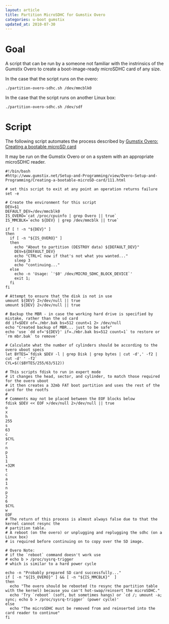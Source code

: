 ```yaml
---
layout: article
title: Partition MicroSDHC for Gumstix Overo
categories: u-boot gumstix
updated_at: 2010-07-30
---
```


Goal
====

A script that can be run by a someone not familiar with the instrinsics of the Gumstix Overo to create a boot-image-ready microSDHC card of any size.

In the case that the script runs on the overo:

    ./partition-overo-sdhc.sh /dev/mmcblk0

In the case that the script runs on another Linux box:

    ./partition-overo-sdhc.sh /dev/sdf

Script
======

The following script automates the process described by [Gumstix Overo: Creating a bootable microSD card](http://www.gumstix.net/Setup-and-Programming/view/Overo-Setup-and-Programming/Creating-a-bootable-microSD-card/111.html)

It may be run on the Gumstix Overo or on a system with an appropriate microSDHC reader.

    #!/bin/bash
    #http://www.gumstix.net/Setup-and-Programming/view/Overo-Setup-and-Programming/Creating-a-bootable-microSD-card/111.html

    # set this script to exit at any point an operation returns failure
    set -e

    # Create the environment for this script
    DEV=$1
    DEFAULT_DEV=/dev/mmcblk0
    IS_OVERO=`cat /proc/cpuinfo | grep Overo || true`
    IS_MMCBLK=`echo ${DEV} | grep /dev/mmcblk || true`

    if [ ! -n "${DEV}" ]
    then
      if [ -n "${IS_OVERO}" ]
      then
        echo "About to partition (DESTROY data) ${DEFAULT_DEV}"
        DEV=${DEFAULT_DEV}
        echo "CTRL+C now if that's not what you wanted..."
        sleep 3
        echo "continuing..."
      else
        echo -n 'Usage: `'$0' /dev/MICRO_SDHC_BLOCK_DEVICE`'
        exit 1;
      fi
    fi

    # Attempt to ensure that the disk is not in use
    umount ${DEV} 2>/dev/null || true
    umount ${DEV} 2>/dev/null || true

    # Backup the MBR - in case the working hard drive is specified by mistake, rather than the sd card
    dd if=$DEV of=./mbr.bak bs=512 count=1 2> /dev/null
    echo "Created backup of MBR... just to be safe"
    echo 'use `dd of='${DEV}' if=./mbr.bak bs=512 count=1` to restore or `rm mbr.bak` to remove'

    # Calculate what the number of cylinders should be according to the overo uboot specs
    let BYTES=`fdisk $DEV -l | grep Disk | grep bytes | cut -d',' -f2 | cut -d' ' -f2`
    CYL=$(($BYTES/255/63/512))

    # This scripts fdisk to run in expert mode
    # it changes the head, sector, and cylinder, to match those required for the overo uboot
    # it then creates a 32mb FAT boot partition and uses the rest of the card for the rootfs
    #
    # Comments may not be placed between the EOF blocks below
    fdisk $DEV << EOF >/dev/null 2>/dev/null || true
    o
    x
    h
    255
    s
    63
    c
    $CYL
    r
    n
    p
    1
    1
    +32M
    t
    c
    a
    1
    n
    p
    2
    6
    $CYL
    w
    EOF
    # The return of this process is almost always false due to that the kernel cannot resync the
    # partition table.
    # A reboot (on the overo) or unplugging and replugging the sdhc (on a Linux box)
    # is required before continuing on to copy over the SD image.

    # Overo Note:
    # if the `reboot` command doesn't work use
    # echo b > /proc/sysrq-trigger
    # which is similar to a hard power cycle

    echo -n "Probably prepared SD card successfully..."
    if [ -n "${IS_OVERO}" ] && [ -n "${IS_MMCBLK}"  ]
    then
      echo "The overo should be rebooted (to resync the partition table with the kernel) because you can't hot-swap/reinsert the microSDHC."
      echo 'Try `reboot` (soft, but sometimes hangs) or `cd /; umount -a; sync; echo b > /proc/sysrq-trigger` (power cycle)'
    else
      echo "The microSDHC must be removed from and reinserted into the card reader to continue"
    fi
